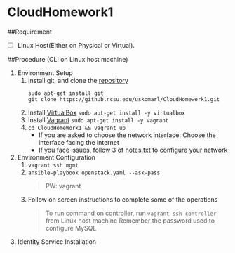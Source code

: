 # CloudHomework1

##Requirement
- [ ] Linux Host(Either on Physical or Virtual).

##Procedure (CLI on Linux host machine)
1. Environment Setup
    1. Install git, and clone the [repository](https://github.ncsu.edu/uskomarl/CloudHomework1.git)
       ```
       sudo apt-get install git
       git clone https://github.ncsu.edu/uskomarl/CloudHomework1.git
       ```
    2. Install [VirtualBox](https://www.virtualbox.org/wiki/Linux_Downloads)
       `sudo apt-get install -y virtualbox`
    3. Install [Vagrant](https://www.vagrantup.com/downloads.html)
       `sudo apt-get install -y vagrant`
    4. `cd CloudHomeWork1 && vagrant up`
       - If you are asked to choose the network interface: Choose the interface facing the internet
       - If you face issues, follow 3 of notes.txt to configure your network
2. Environment Configuration
    1. `vagrant ssh mgmt`
    2. `ansible-playbook openstack.yaml --ask-pass`
        > PW: vagrant
    3. Follow on screen instructions to complete some of the operations
        > To run command on controller, run `vagrant ssh controller` from Linux host machine
        > Remember the password used to configure MySQL
3. Identity Service Installation
